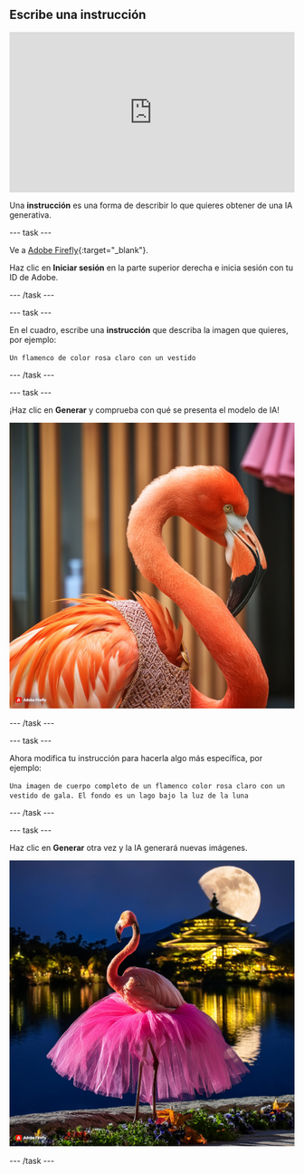 ## Escribe una instrucción

<html>
  <div style="position: relative; overflow: hidden; padding-top: 56.25%;">
    <iframe style="position: absolute; top: 0; left: 0; right: 0; width: 100%; height: 100%; border: none;" src="https://www.youtube.com/embed/vzOceje1rH4?rel=0&cc_load_policy=1" allowfullscreen allow="accelerometer; autoplay; clipboard-write; encrypted-media; gyroscope; picture-in-picture; web-share"></iframe>
  </div>
</html>

Una **instrucción** es una forma de describir lo que quieres obtener de una IA generativa.

--- task ---

Ve a [Adobe Firefly](https://firefly.adobe.com/){:target="_blank"}.

Haz clic en **Iniciar sesión** en la parte superior derecha e inicia sesión con tu ID de Adobe.

--- /task ---

--- task ---

En el cuadro, escribe una **instrucción** que describa la imagen que quieres, por ejemplo:

`Un flamenco de color rosa claro con un vestido`

--- /task ---

--- task ---

¡Haz clic en **Generar** y comprueba con qué se presenta el modelo de IA!

![Una imagen generada por IA de un flamenco rosa brillante con un vestido.](images/flamingo1a.jpg)

--- /task ---

--- task ---

Ahora modifica tu instrucción para hacerla algo más específica, por ejemplo:

`Una imagen de cuerpo completo de un flamenco color rosa claro con un vestido de gala. El fondo es un lago bajo la luz de la luna`

--- /task ---

--- task ---

Haz clic en **Generar** otra vez y la IA generará nuevas imágenes.

![Una imagen generada por IA de un flamenco con un vestido de fiesta.](images/flamingo2a.jpg)

--- /task ---

